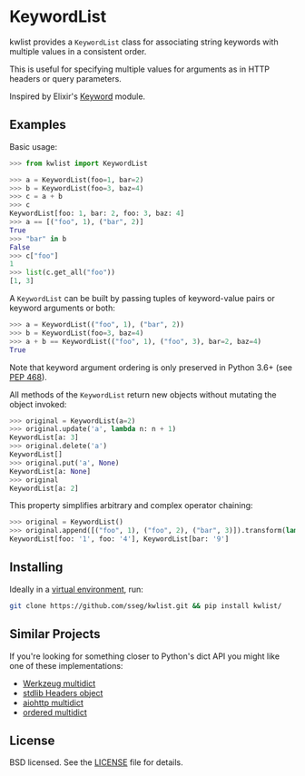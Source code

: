 KeywordList
===========

kwlist provides a `KeywordList` class for associating string keywords with multiple values
in a consistent order.

This is useful for specifying multiple values for arguments as in HTTP headers or query parameters.

Inspired by Elixir's [Keyword](https://hexdocs.pm/elixir/Keyword.html) module.

Examples
--------

Basic usage:

```python
>>> from kwlist import KeywordList

>>> a = KeywordList(foo=1, bar=2)
>>> b = KeywordList(foo=3, baz=4)
>>> c = a + b
>>> c
KeywordList[foo: 1, bar: 2, foo: 3, baz: 4]
>>> a == [("foo", 1), ("bar", 2)]
True
>>> "bar" in b
False
>>> c["foo"]
1
>>> list(c.get_all("foo"))
[1, 3]
```

A `KeywordList` can be built by passing tuples of keyword-value pairs or keyword
arguments or both:

```python
>>> a = KeywordList(("foo", 1), ("bar", 2))
>>> b = KeywordList(foo=3, baz=4)
>>> a + b == KeywordList(("foo", 1), ("foo", 3), bar=2, baz=4)
True
```

Note that keyword argument ordering is only preserved in Python 3.6+ (see [PEP 468](https://www.python.org/dev/peps/pep-0468/)).

All methods of the `KeywordList` return new objects without mutating the object invoked:
```python
>>> original = KeywordList(a=2)
>>> original.update('a', lambda n: n + 1)
KeywordList[a: 3]
>>> original.delete('a')
KeywordList[]
>>> original.put('a', None)
KeywordList[a: None]
>>> original
KeywordList[a: 2]
```

This property simplifies arbitrary and complex operator chaining:
```python
>>> original = KeywordList()
>>> original.append([("foo", 1), ("foo", 2), ("bar", 3)]).transform(lambda x: str(x ** 2)).split("foo")
KeywordList[foo: '1', foo: '4'], KeywordList[bar: '9']
```

Installing
----------

Ideally in a [virtual environment](http://docs.python-guide.org/en/latest/dev/virtualenvs/), run:
```bash
git clone https://github.com/sseg/kwlist.git && pip install kwlist/
```

Similar Projects
----------------

If you're looking for something closer to Python's dict API you might like one of these implementations:
- [Werkzeug multidict](http://werkzeug.pocoo.org/docs/0.11/datastructures/#werkzeug.datastructures.MultiDict)
- [stdlib Headers object](https://docs.python.org/3/library/wsgiref.html?highlight=re#wsgiref.headers.Headers)
- [aiohttp multidict](https://github.com/aio-libs/multidict)
- [ordered multidict](https://github.com/gruns/orderedmultidict)


License
-------

BSD licensed. See the [LICENSE](https://github.com/sseg/kwlist/blob/master/LICENSE) file for details.
